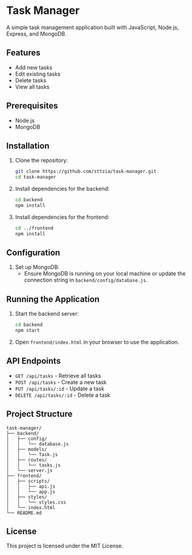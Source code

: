 # Task Manager

A simple task management application built with JavaScript, Node.js, Express, and MongoDB.

## Features

- Add new tasks
- Edit existing tasks
- Delete tasks
- View all tasks

## Prerequisites

- Node.js
- MongoDB

## Installation

1. Clone the repository:

   ```sh
   git clone https://github.com/sttzia/task-manager.git
   cd task-manager
   ```

2. Install dependencies for the backend:

   ```sh
   cd backend
   npm install
   ```

3. Install dependencies for the frontend:
   ```sh
   cd ../frontend
   npm install
   ```

## Configuration

1. Set up MongoDB:
   - Ensure MongoDB is running on your local machine or update the connection string in `backend/config/database.js`.

## Running the Application

1. Start the backend server:

   ```sh
   cd backend
   npm start
   ```

2. Open `frontend/index.html` in your browser to use the application.

## API Endpoints

- `GET /api/tasks` - Retrieve all tasks
- `POST /api/tasks` - Create a new task
- `PUT /api/tasks/:id` - Update a task
- `DELETE /api/tasks/:id` - Delete a task

## Project Structure

```
task-manager/
├── backend/
│   ├── config/
│   │   └── database.js
│   ├── models/
│   │   └── Task.js
│   ├── routes/
│   │   └── tasks.js
│   └── server.js
├── frontend/
│   ├── scripts/
│   │   ├── api.js
│   │   └── app.js
│   ├── styles/
│   │   └── styles.css
│   └── index.html
└── README.md
```

## License

This project is licensed under the MIT License.
